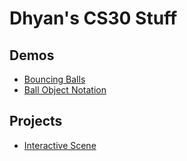 # Dhyan's CS30 Stuff

## Demos

- [Bouncing Balls](01-ball)
- [Ball Object Notation](03-ball-object)

## Projects
- [Interactive Scene](02-scene)